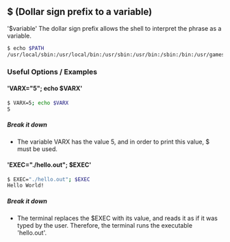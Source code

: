 ---
---

$ (Dollar sign prefix to a variable)
-------

'$variable'
The dollar sign prefix allows the shell to interpret the phrase as a variable.

~~~ bash
$ echo $PATH
/usr/local/sbin:/usr/local/bin:/usr/sbin:/usr/bin:/sbin:/bin:/usr/games:/usr/local/games
~~~

<!--more-->

### Useful Options / Examples

#### 'VARX="5"; echo $VARX'
~~~ bash
$ VARX=5; echo $VARX
5
~~~


##### Break it down
* The variable VARX has the value 5, and in order to print this value, $ must be used.

#### 'EXEC="./hello.out"; $EXEC'
~~~bash
$ EXEC="./hello.out"; $EXEC
Hello World!
~~~

##### Break it down

* The terminal replaces the $EXEC with its value, and reads it as if it was typed by the user. Therefore, the terminal runs the executable 'hello.out'.

